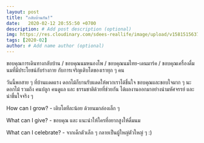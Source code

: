 ```yaml
---
layout: post
title: "กลับบ้านกัน!"
date:   2020-02-12 20:55:50 +0700
description: # Add post description (optional)
img: https://res.cloudinary.com/sdees-reallife/image/upload/v1581515637/IMG_0696.jpg # Add image post (optional)
tags: [2020-02]
author: # Add name author (optional)
---
```

ขอบคุณการเดินทางกลับบ้าน / ขอบคุณนมหนองโพ / ขอบคุณนมไทย-เดนมาร์ค / ขอบคุณเครื่องดื่มนมที่มีประโยชน์กับร่างกาย กับการเจริญเติบโตของเราทุก ๆ คน

วันนี้พอสาย ๆ ที่บ้านแดดแรง ดอกไม้ก็บานรับแดดให้พวกเราได้ชื่นใจ ขอบคุณและขอบใจมาก ๆ นะดอกไม้ รวมถึง คนปลูก คนดูแล และ ธรรมชาติด้วยที่ช่วยกัน ได้ผลงานออกมาอย่างน่ามหัศจรรย์ และ น่าชื่นใจจริง ๆ

<i class="fa fa-child" style="color:plum"></i>

How can I grow? - เติบโตทีละน้อย ด้วยนมกล่องเล็ก ๆ

What can I give? - ขอบคุณ และ แนะนำให้ใครที่อยากสูงให้ดื่มนม

What can I celebrate? - จากเด็กตัวเล็ก ๆ กลายเป็นผู้ใหญ่ตัวใหญ่ ๆ :)
